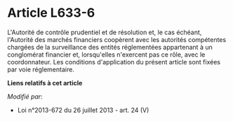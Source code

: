 # Article L633-6

L'Autorité de contrôle prudentiel et de résolution et, le cas échéant, l'Autorité des marchés financiers coopèrent avec les
autorités compétentes chargées de la surveillance des entités réglementées appartenant à un conglomérat financier et,
lorsqu'elles n'exercent pas ce rôle, avec le coordonnateur. Les conditions d'application du présent article sont fixées par
voie réglementaire.

**Liens relatifs à cet article**

_Modifié par_:

  - Loi n°2013-672 du 26 juillet 2013 - art. 24 (V)
